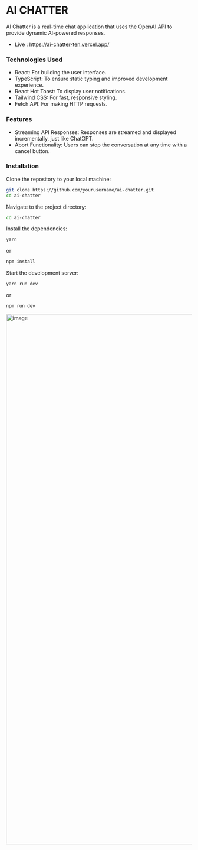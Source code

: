 # AI CHATTER

AI Chatter is a real-time chat application that uses the OpenAI API to provide dynamic AI-powered responses.
- Live : https://ai-chatter-ten.vercel.app/

### Technologies Used

- React: For building the user interface.
- TypeScript: To ensure static typing and improved development experience.
- React Hot Toast: To display user notifications.
- Tailwind CSS: For fast, responsive styling.
- Fetch API: For making HTTP requests.
  
### Features

- Streaming API Responses: Responses are streamed and displayed incrementally, just like ChatGPT.
- Abort Functionality: Users can stop the conversation at any time with a cancel button.

### Installation

Clone the repository to your local machine:

 ```bash
git clone https://github.com/yourusername/ai-chatter.git
cd ai-chatter
```

Navigate to the project directory:

 ```bash
cd ai-chatter
```

Install the dependencies:

 ```bash
yarn
```
or

 ```bash
npm install
```

Start the development server:

 ```bash
yarn run dev
```
or

 ```bash
npm run dev
```

<img width="1436" alt="image" src="https://github.com/user-attachments/assets/1100f130-0ab3-40aa-9a7f-67e0cd4c51fc">

